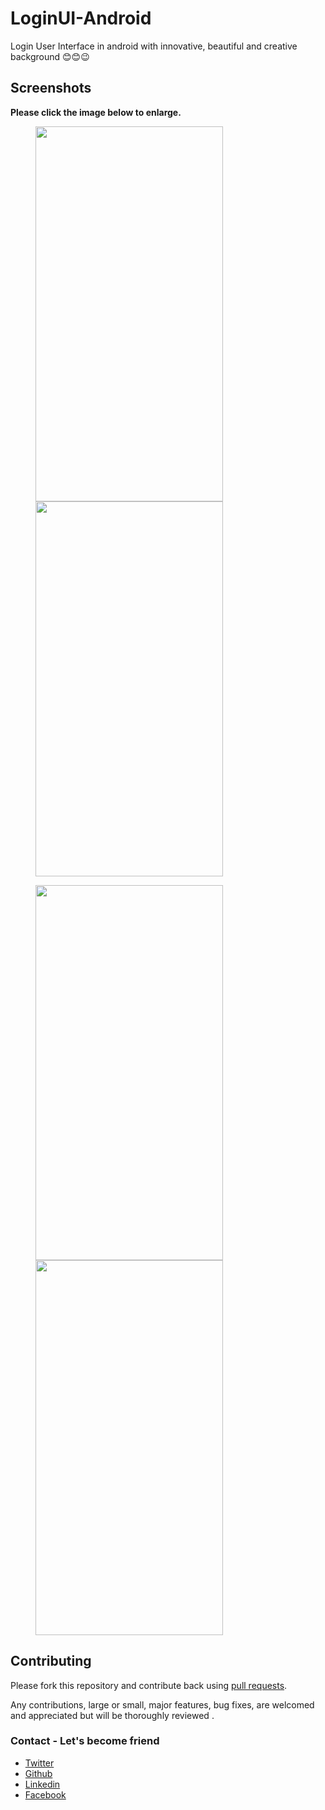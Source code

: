 # LoginUI-Android
Login User Interface in android with innovative, beautiful and creative background 😊😊😉

## Screenshots

**Please click the image below to enlarge.**

<img src="https://github.com/Shashank02051997/LoginUI-Android/blob/master/Screenshots/Screenshot_20181211-033917.png" height="600" width="300" hspace="40"><img src="https://github.com/Shashank02051997/LoginUI-Android/blob/master/Screenshots/Screenshot_20181211-033921.png" height="600" width="300" hspace="40">

<img src="https://github.com/Shashank02051997/LoginUI-Android/blob/master/Screenshots/Screenshot_20181211-033951.png" height="600" width="300" hspace="40"><img src="https://github.com/Shashank02051997/LoginUI-Android/blob/master/Screenshots/Screenshot_20181211-033955.png" height="600" width="300" hspace="40">

## Contributing

Please fork this repository and contribute back using
[pull requests](https://github.com/Shashank02051997/LoginUI-Android/pulls).

Any contributions, large or small, major features, bug fixes, are welcomed and appreciated
but will be thoroughly reviewed .

### Contact - Let's become friend
- [Twitter](https://twitter.com/shashank020597)
- [Github](https://github.com/Shashank02051997)
- [Linkedin](https://www.linkedin.com/in/shashank-singhal-a87729b5/)
- [Facebook](https://www.facebook.com/shashanksinghal02)

